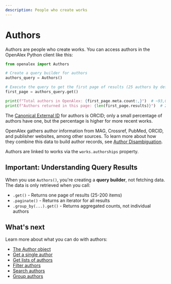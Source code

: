 ```yaml
---
description: People who create works
---
```


# Authors

Authors are people who create works. You can access authors in the OpenAlex Python client like this:

```python
from openalex import Authors

# Create a query builder for authors
authors_query = Authors()

# Execute the query to get the first page of results (25 authors by default)
first_page = authors_query.get()

print(f"Total authors in OpenAlex: {first_page.meta.count:,}")  # ~93,011,659
print(f"Authors returned in this page: {len(first_page.results)}")  # 25
```

The [Canonical External ID](../../how-to-use-the-api/get-single-entities/#canonical-external-ids) for authors is ORCID; only a small percentage of authors have one, but the percentage is higher for more recent works.

OpenAlex gathers author information from MAG, Crossref, PubMed, ORCID, and publisher websites, among other sources. To learn more about how they combine this data to build author records, see [Author Disambiguation](https://help.openalex.org/hc/en-us/articles/24347048891543-Author-disambiguation).

Authors are linked to works via the `works.authorships` property.

## Important: Understanding Query Results

When you use `Authors()`, you're creating a **query builder**, not fetching data. The data is only retrieved when you call:
- `.get()` - Returns one page of results (25-200 items)
- `.paginate()` - Returns an iterator for all results
- `.group_by(...).get()` - Returns aggregated counts, not individual authors

## What's next

Learn more about what you can do with authors:

* [The Author object](author-object.md)
* [Get a single author](get-a-single-author.md)
* [Get lists of authors](get-lists-of-authors.md)
* [Filter authors](filter-authors.md)
* [Search authors](search-authors.md)
* [Group authors](group-authors.md)

